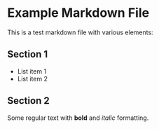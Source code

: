 # Example Markdown File

This is a test markdown file with various elements:

## Section 1
- List item 1
- List item 2

## Section 2
Some regular text with **bold** and *italic* formatting. 